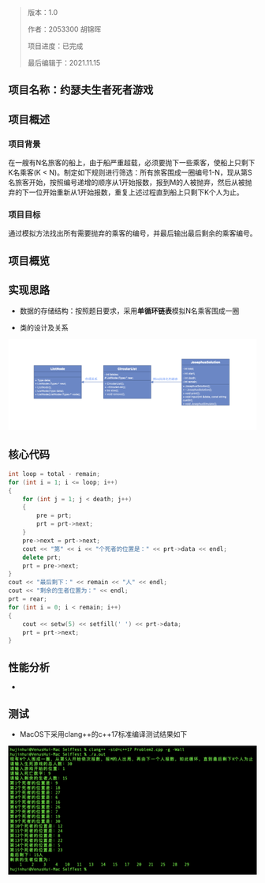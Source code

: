 > 版本：1.0
>
> 作者：2053300 胡锦晖
>
> 项目进度：已完成
>
> 最后编辑于：2021.11.15

## 项目名称：约瑟夫生者死者游戏

## 项目概述

### 项目背景

在一艘有N名旅客的船上，由于船严重超载，必须要抛下一些乘客，使船上只剩下K名乘客(K < N)。制定如下规则进行筛选：所有旅客围成一圈编号1-N，现从第S名旅客开始，按照编号递增的顺序从1开始报数，报到M的人被抛弃，然后从被抛弃的下一位开始重新从1开始报数，重复上述过程直到船上只剩下K个人为止。

### 项目目标

通过模拟方法找出所有需要抛弃的乘客的编号，并最后输出最后剩余的乘客编号。

## 项目概览

## 实现思路

- 数据的存储结构：按照题目要求，采用**单循环链表**模拟N名乘客围成一圈

- 类的设计及关系

![类的设计及关系](../Resources/Problem2-UML.png)

## 核心代码

```cpp
int loop = total - remain;
for (int i = 1; i <= loop; i++)
{
    for (int j = 1; j < death; j++)
    {
        pre = prt;
        prt = prt->next;
    }
    pre->next = prt->next;
    cout << "第" << i << "个死者的位置是：" << prt->data << endl;
    delete prt;
    prt = pre->next;
}
cout << "最后剩下：" << remain << "人" << endl;
cout << "剩余的生者位置为：" << endl;
prt = rear;
for (int i = 0; i < remain; i++)
{
    cout << setw(5) << setfill(' ') << prt->data;
    prt = prt->next;
}
```

## 性能分析

- 

## 测试

- MacOS下采用clang++的c++17标准编译测试结果如下

![MacOS下采用clang++的c++17标准编译测试结果](../Resources/Problem2-MacOSTest.png)